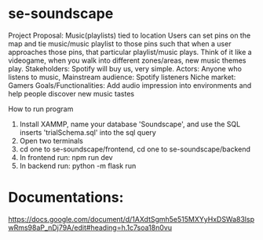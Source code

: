 # se-soundscape
Project Proposal: Music(playlists) tied to location
Users can set pins on the map and tie music/music playlist to those pins such that when a user approaches those pins, that particular playlist/music plays. Think of it like a videogame, when you walk into different zones/areas, new music themes play.
Stakeholders: Spotify will buy us, very simple.
Actors: Anyone who listens to music, 
Mainstream audience: Spotify listeners
Niche market: Gamers
Goals/Functionalities:
Add audio impression into environments and help people discover new music tastes


How to run program
1. Install XAMMP, name your database 'Soundscape', and use the SQL inserts 'trialSchema.sql' into the sql query
1. Open two terminals
2. cd one to se-soundscape/frontend, cd one to se-soundscape/backend
3. In frontend run: npm run dev
4. In backend run: python -m flask run

# Documentations:
https://docs.google.com/document/d/1AXdtSgmh5e515MXYyHxDSWa83lspwRms98aP_nDj79A/edit#heading=h.1c7soa18n0vu


